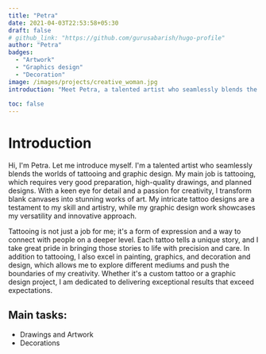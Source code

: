 ```yaml
---
title: "Petra"
date: 2021-04-03T22:53:58+05:30
draft: false
# github_link: "https://github.com/gurusabarish/hugo-profile"
author: "Petra"
badges:
  - "Artwork"
  - "Graphics design"
  - "Decoration"
image: /images/projects/creative_woman.jpg
introduction: "Meet Petra, a talented artist who seamlessly blends the worlds of tattooing and graphic design. With a keen eye for detail and a passion for creativity, she transforms blank canvases into stunning works of art. Her intricate tattoo designs are a testament to her skill and artistry, while her graphic design work showcases her versatility and innovative approach."
  
toc: false
---
```

  # Introduction

  Hi, I'm Petra. Let me introduce myself. I'm a talented artist who seamlessly blends the worlds of tattooing and graphic design. My main job is tattooing, which requires very good preparation, high-quality drawings, and planned designs. With a keen eye for detail and a passion for creativity, I transform blank canvases into stunning works of art. My intricate tattoo designs are a testament to my skill and artistry, while my graphic design work showcases my versatility and innovative approach. 

  Tattooing is not just a job for me; it's a form of expression and a way to connect with people on a deeper level. Each tattoo tells a unique story, and I take great pride in bringing those stories to life with precision and care. In addition to tattooing, I also excel in painting, graphics, and decoration and design, which allows me to explore different mediums and push the boundaries of my creativity. Whether it's a custom tattoo or a graphic design project, I am dedicated to delivering exceptional results that exceed expectations.

  ## Main tasks:
  * Drawings and Artwork
  * Decorations
```